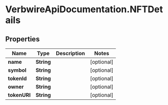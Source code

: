 # VerbwireApiDocumentation.NFTDetails

## Properties
Name | Type | Description | Notes
------------ | ------------- | ------------- | -------------
**name** | **String** |  | [optional] 
**symbol** | **String** |  | [optional] 
**tokenId** | **String** |  | [optional] 
**owner** | **String** |  | [optional] 
**tokenURI** | **String** |  | [optional] 
